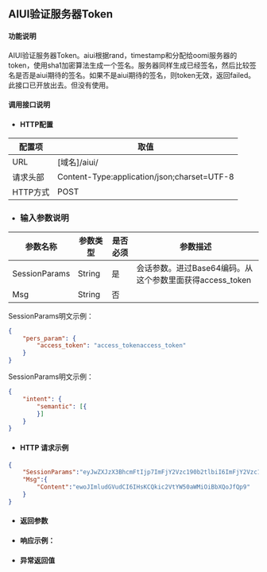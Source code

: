 ## AIUI验证服务器Token

#### 功能说明

AIUI验证服务器Token。aiui根据rand，timestamp和分配给oomi服务器的token，使用sha1加密算法生成一个签名。服务器同样生成已经签名，然后比较签名是否是aiui期待的签名。如果不是aiui期待的签名，则token无效，返回failed。
此接口已开放出去。但没有使用。

#### 调用接口说明

* #### HTTP配置

| 配置项 | 取值 |
| --- | --- |
| URL | \[域名\]/aiui/ |
| 请求头部 | Content-Type:application/json;charset=UTF-8 |
| HTTP方式 | POST|

* ### 输入参数说明

| 参数名称 | 参数类型 | 是否必须 | 参数描述 |
| --- | --- | --- | --- |
| SessionParams| String| 是 | 会话参数。进过Base64编码。从这个参数里面获得access_token|
| Msg| String| 否 |  |

SessionParams明文示例：


```json
{
	"pers_param": {
		"access_token": "access_tokenaccess_token"
	}
}
```
SessionParams明文示例：



```json
{
	"intent": {
		"semantic": [{
		}]
	}
}
```

* #### HTTP 请求示例


```json
{
	"SessionParams":"eyJwZXJzX3BhcmFtIjp7ImFjY2Vzc190b2tlbiI6ImFjY2Vzc190b2tlbmFjY2Vzc190b2tlbiJ9fQ==",
	"Msg":{
		"Content":"ewoJImludGVudCI6IHsKCQkic2VtYW50aWMiOiBbXQoJfQp9"
	}
}
```


* #### 返回参数



* #### 响应示例：



* #### 异常返回值



